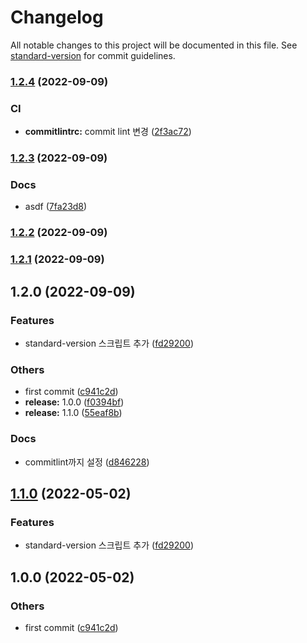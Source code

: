 # Changelog

All notable changes to this project will be documented in this file. See [standard-version](https://github.com/conventional-changelog/standard-version) for commit guidelines.

### [1.2.4](https://github.com/in-ch/standard-version_practice/compare/v1.2.3...v1.2.4) (2022-09-09)


### CI

* **commitlintrc:** commit lint 변경 ([2f3ac72](https://github.com/in-ch/standard-version_practice/commit/2f3ac72c178571d8e1d4381abfb4a448bb97317f))

### [1.2.3](https://github.com/in-ch/standard-version_practice/compare/v1.2.2...v1.2.3) (2022-09-09)

### Docs

- asdf ([7fa23d8](https://github.com/in-ch/standard-version_practice/commit/7fa23d86d830020ab3c5982cfe6502409a84af2e))

### [1.2.2](https://github.com/in-ch/standard-version_practice/compare/v1.2.1...v1.2.2) (2022-09-09)

### [1.2.1](https://github.com/in-ch/standard-version_practice/compare/v1.2.0...v1.2.1) (2022-09-09)

## 1.2.0 (2022-09-09)

### Features

- standard-version 스크립트 추가 ([fd29200](https://github.com/in-ch/standard-version_practice/commit/fd2920033ef9f14d8e9c44ceafccae41f5aafd64))

### Others

- first commit ([c941c2d](https://github.com/in-ch/standard-version_practice/commit/c941c2d82284de05537cdb9d8a1fe7446cfd12cb))
- **release:** 1.0.0 ([f0394bf](https://github.com/in-ch/standard-version_practice/commit/f0394bf524c6b21f91263332537c71a108b1dfb9))
- **release:** 1.1.0 ([55eaf8b](https://github.com/in-ch/standard-version_practice/commit/55eaf8b21201c8466f8ae4b5485c0e8e6ba1d877))

### Docs

- commitlint까지 설정 ([d846228](https://github.com/in-ch/standard-version_practice/commit/d846228d22c54a425b28672a4596f711067e0fa2))

## [1.1.0](https://github.com/in-ch/standard-version_practice/compare/v1.0.0...v1.1.0) (2022-05-02)

### Features

- standard-version 스크립트 추가 ([fd29200](https://github.com/in-ch/standard-version_practice/commit/fd2920033ef9f14d8e9c44ceafccae41f5aafd64))

## 1.0.0 (2022-05-02)

### Others

- first commit ([c941c2d](https://github.com/in-ch/standard-version_practice/commit/c941c2d82284de05537cdb9d8a1fe7446cfd12cb))
